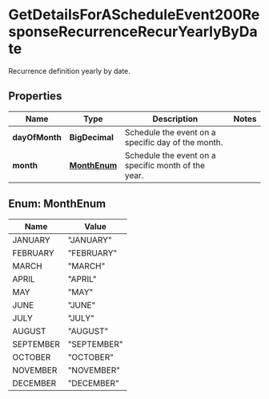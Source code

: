 

# GetDetailsForAScheduleEvent200ResponseRecurrenceRecurYearlyByDate

Recurrence definition yearly by date.

## Properties

| Name | Type | Description | Notes |
|------------ | ------------- | ------------- | -------------|
|**dayOfMonth** | **BigDecimal** | Schedule the event on a specific day of the month. |  |
|**month** | [**MonthEnum**](#MonthEnum) | Schedule the event on a specific month of the year. |  |



## Enum: MonthEnum

| Name | Value |
|---- | -----|
| JANUARY | &quot;JANUARY&quot; |
| FEBRUARY | &quot;FEBRUARY&quot; |
| MARCH | &quot;MARCH&quot; |
| APRIL | &quot;APRIL&quot; |
| MAY | &quot;MAY&quot; |
| JUNE | &quot;JUNE&quot; |
| JULY | &quot;JULY&quot; |
| AUGUST | &quot;AUGUST&quot; |
| SEPTEMBER | &quot;SEPTEMBER&quot; |
| OCTOBER | &quot;OCTOBER&quot; |
| NOVEMBER | &quot;NOVEMBER&quot; |
| DECEMBER | &quot;DECEMBER&quot; |




